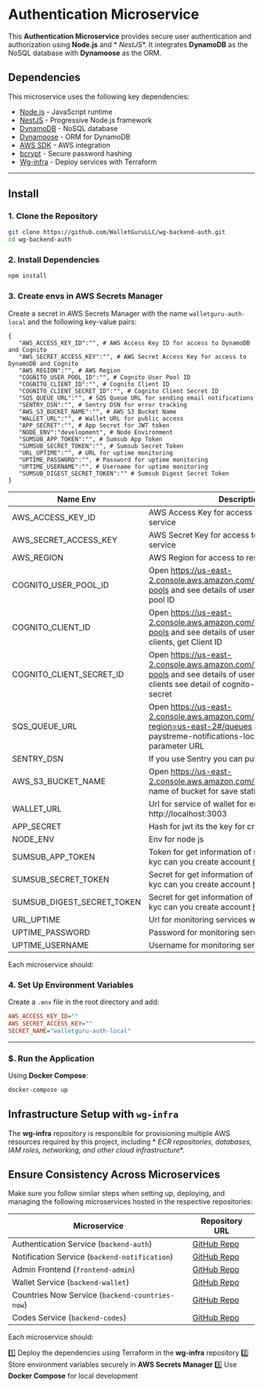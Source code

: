 # Authentication Microservice

This **Authentication Microservice** provides secure user authentication and authorization using **Node.js** and *
*NestJS**. It integrates **DynamoDB** as the NoSQL database with **Dynamoose** as the ORM.

## Dependencies

This microservice uses the following key dependencies:

- [Node.js](https://nodejs.org/) - JavaScript runtime
- [NestJS](https://nestjs.com/) - Progressive Node.js framework
- [DynamoDB](https://aws.amazon.com/dynamodb/) - NoSQL database
- [Dynamoose](https://dynamoosejs.com/) - ORM for DynamoDB
- [AWS SDK](https://aws.amazon.com/sdk-for-node-js/) - AWS integration
- [bcrypt](https://www.npmjs.com/package/bcrypt) - Secure password hashing
- [Wg-infra](https://github.com/ErgonStreamGH/wg-infra) - Deploy services with Terraform

---

## Install

### 1. Clone the Repository

```sh
git clone https://github.com/WalletGuruLLC/wg-backend-auth.git
cd wg-backend-auth
```

### 2. Install Dependencies

```sh
npm install
```

### 3. Create envs in AWS Secrets Manager

Create a secret in AWS Secrets Manager with the name `walletguru-auth-local` and the following key-value pairs:

```
{
   "AWS_ACCESS_KEY_ID":"", # AWS Access Key ID for access to DynamoDB and Cognito
   "AWS_SECRET_ACCESS_KEY":"", # AWS Secret Access Key for access to DynamoDB and Cognito
   "AWS_REGION":"", # AWS Region
   "COGNITO_USER_POOL_ID":"", # Cognito User Pool ID
   "COGNITO_CLIENT_ID":"", # Cognito Client ID
   "COGNITO_CLIENT_SECRET_ID":"", # Cognito Client Secret ID
   "SQS_QUEUE_URL":"", # SQS Queue URL for sending email notifications
   "SENTRY_DSN":"", # Sentry DSN for error tracking
   "AWS_S3_BUCKET_NAME":"", # AWS S3 Bucket Name
   "WALLET_URL":"", # Wallet URL for public access
   "APP_SECRET":"", # App Secret for JWT token
   "NODE_ENV":"development", # Node Environment
   "SUMSUB_APP_TOKEN":"", # Sumsub App Token
   "SUMSUB_SECRET_TOKEN":"", # Sumsub Secret Token
   "URL_UPTIME":"", # URL for uptime monitoring
   "UPTIME_PASSWORD":"", # Password for uptime monitoring
   "UPTIME_USERNAME":"", # Username for uptime monitoring
   "SUMSUB_DIGEST_SECRET_TOKEN":"" # Sumsub Digest Secret Token
}
```

| **Name Env**               | **Description**                                                                                                                                                              | **REQUIRED** |
|----------------------------|------------------------------------------------------------------------------------------------------------------------------------------------------------------------------|--------------|
| AWS_ACCESS_KEY_ID          | AWS Access Key for access to resources and service                                                                                                                           | Yes          |
| AWS_SECRET_ACCESS_KEY      | AWS Secret Key for access to resources and service                                                                                                                           | Yes          |
| AWS_REGION                 | AWS Region for access to resources and service                                                                                                                               | Yes          |
| COGNITO_USER_POOL_ID       | Open https://us-east-2.console.aws.amazon.com/cognito/v2/idp/user-pools and see details of user-auth and get User pool ID                                                    | Yes          |
| COGNITO_CLIENT_ID          | Open https://us-east-2.console.aws.amazon.com/cognito/v2/idp/user-pools and see details of user-auth and open app clients, get Client ID                                     | Yes          |
| COGNITO_CLIENT_SECRET_ID   | Open https://us-east-2.console.aws.amazon.com/cognito/v2/idp/user-pools and see details of user-auth and open app clients see detail of cognito-client and get Client secret | Yes          |
| SQS_QUEUE_URL              | Open https://us-east-2.console.aws.amazon.com/sqs/v3/home?region=us-east-2#/queues and see details of paystreme-notifications-local and and get parameter URL                | Yes          |
| SENTRY_DSN                 | If you use Sentry you can put the dsn for logs                                                                                                                               | No           |
| AWS_S3_BUCKET_NAME         | Open https://us-east-2.console.aws.amazon.com/s3/home and get name of bucket for save static files                                                                           | Yes          |
| WALLET_URL                 | Url for service of wallet for enviroment local is http://localhost:3003                                                                                                      | Yes          |
| APP_SECRET                 | Hash for jwt its the key for create jwt                                                                                                                                      | Yes          |
| NODE_ENV                   | Env for node js                                                                                                                                                              | Yes          |
| SUMSUB_APP_TOKEN           | Token for get information of service sumsub for kyc can you create account https://sumsub.com                                                                                | Yes          |
| SUMSUB_SECRET_TOKEN        | Secret for get information of service sumsub for kyc can you create account https://sumsub.com                                                                               | Yes          |
| SUMSUB_DIGEST_SECRET_TOKEN | Secret for get information of service sumsub for kyc can you create account https://sumsub.com                                                                               | Yes          |
| URL_UPTIME                 | Url for monitoring services with uptime                                                                                                                                      | No           |
| UPTIME_PASSWORD            | Password for monitoring services with uptime                                                                                                                                 | No           |
| UPTIME_USERNAME            | Username for monitoring services with uptime                                                                                                                                 | No           |

Each microservice should:

### 4. Set Up Environment Variables

Create a `.env` file in the root directory and add:

```ini
AWS_ACCESS_KEY_ID=""
AWS_SECRET_ACCESS_KEY=""
SECRET_NAME="walletguru-auth-local"
```

---

### $. Run the Application

Using **Docker Compose**:

```sh
docker-compose up
```

## Infrastructure Setup with `wg-infra`

The **wg-infra** repository is responsible for provisioning multiple AWS resources required by this project, including *
*ECR repositories, databases, IAM roles, networking, and other cloud infrastructure**.

## Ensure Consistency Across Microservices

Make sure you follow similar steps when setting up, deploying, and managing the following microservices hosted in the
respective repositories:

| **Microservice**                                | **Repository URL**                                               |
|-------------------------------------------------|------------------------------------------------------------------|
| Authentication Service (`backend-auth`)         | [GitHub Repo](https://github.com/WalletGuruLLC/backend-auth)     |
| Notification Service (`backend-notification`)   | [GitHub Repo](https://github.com/your-org/backend-notification)  |
| Admin Frontend (`frontend-admin`)               | [GitHub Repo](https://github.com/WalletGuruLLC/frontend-admin)   |
| Wallet Service (`backend-wallet`)               | [GitHub Repo](https://github.com/WalletGuruLLC/backend-wallet)   |
| Countries Now Service (`backend-countries-now`) | [GitHub Repo](https://github.com/ErgonStreamGH/wg-countries-now) |
| Codes Service (`backend-codes`)                 | [GitHub Repo](https://github.com/ErgonStreamGH/wg-backend-codes) |

Each microservice should:

1️⃣ Deploy the dependencies using Terraform in the **wg-infra** repository
2️⃣ Store environment variables securely in **AWS Secrets Manager**
3️⃣ Use **Docker Compose** for local development

